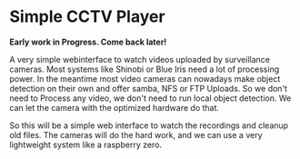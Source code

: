 # Simple CCTV Player

**Early work in Progress. Come back later!**

A very simple webinterface to watch videos uploaded by surveillance cameras.
Most systems like Shinobi or Blue Iris need a lot of processing power.
In the meantime most video cameras can nowadays make object detection on their own and offer samba, NFS or FTP Uploads.
So we don't need to Process any video, we don't need to run local object detection. We can let the camera with the
optimized hardware do that.

So this will be a simple web interface to watch the recordings and cleanup old files. The cameras will do the hard work, and
we can use a very lightweight system like a raspberry zero.